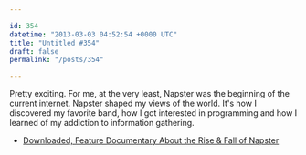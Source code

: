 ```yaml
---

id: 354
datetime: "2013-03-03 04:52:54 +0000 UTC"
title: "Untitled #354"
draft: false
permalink: "/posts/354"

---
```


Pretty exciting. For me, at the very least, Napster was the beginning of the current internet. Napster shaped my views of the world. It's how I discovered my favorite band, how I got interested in programming and how I learned of my addiction to information gathering. 

 
 * [Downloaded, Feature Documentary About the Rise & Fall of Napster](http://laughingsquid.com/downloaded-feature-documentary-about-the-rise-fall-of-napster/)


